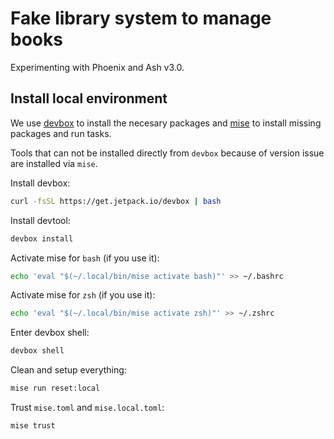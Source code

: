 # Fake library system to manage books

Experimenting with Phoenix and Ash v3.0.

## Install local environment

We use [devbox](https://www.jetify.com/devbox) to install the necesary packages
and [mise](https://mise.jdx.dev/) to install missing packages and run tasks.

Tools that can not be installed directly from `devbox` because of version issue
are installed via `mise`.

Install devbox:

```sh
curl -fsSL https://get.jetpack.io/devbox | bash
```

Install devtool:

```sh
devbox install
```

Activate mise for `bash` (if you use it):

```sh
echo 'eval "$(~/.local/bin/mise activate bash)"' >> ~/.bashrc
```

Activate mise for `zsh` (if you use it):

```sh
echo 'eval "$(~/.local/bin/mise activate zsh)"' >> ~/.zshrc
```

Enter devbox shell:

```sh
devbox shell
```

Clean and setup everything:

```sh
mise run reset:local
```

Trust `mise.toml` and `mise.local.toml`:

```sh
mise trust
```
